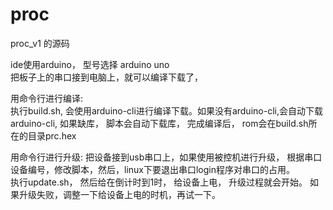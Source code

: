 # proc
proc_v1 的源码


ide使用arduino， 型号选择  arduino uno  
把板子上的串口接到电脑上，就可以编译下载了，

用命令行进行编译:  
执行build.sh, 会使用arduino-cli进行编译下载。如果没有arduino-cli,会自动下载arduino-cli, 如果缺库， 脚本会自动下载库， 完成编译后， rom会在build.sh所在的目录prc.hex

用命令行进行升级:
把设备接到usb串口上，如果使用被控机进行升级， 根据串口设备编号，修改脚本，然后，linux下要退出串口login程序对串口的占用。   
执行update.sh， 然后给在倒计时到1时， 给设备上电， 升级过程就会开始。
如果升级失败，调整一下给设备上电的时机，再试一下。 
